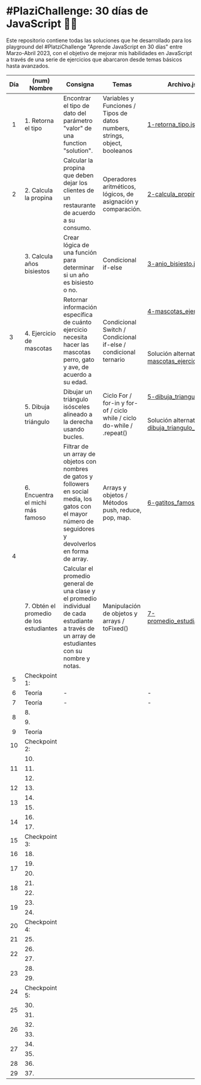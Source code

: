 # #PlaziChallenge: 30 días de JavaScript :woman_technologist:

Este repositorio contiene todas las soluciones que he desarrollado para los playground del #PlatziChallenge "Aprende JavaScript en 30 días" entre Marzo-Abril 2023, con el objetivo de mejorar mis habilidades en JavaScript a través de una serie de ejercicios que abarcaron desde temas básicos hasta avanzados.

<table>
    <thead>
        <tr>
            <th>Día</th>
            <th>(num) Nombre</th>
            <th>Consigna</th>
            <th>Temas</th>
            <th>Archivo.js</th>
        </tr>
    </thead>
    <tbody>
    <tr>
        <td align="center">1</td>
        <td>1. Retorna el tipo</td>
        <td>Encontrar el tipo de dato del parámetro "valor" de una function "solution".</td>
        <td>Variables y Funciones / Tipos de datos numbers, strings, object, booleanos</td>
        <td><a href="solutions/1-retorna_tipo.js" target="_blank">1-retorna_tipo.js</a></td>
    </tr>
    <tr>
        <td align="center">2</td>
        <td>2. Calcula la propina</td>
        <td>Calcular la propina que deben dejar los clientes de un restaurante de acuerdo a su consumo.</td>
        <td>Operadores aritméticos, lógicos, de asignación y comparación.</td>
        <td><a href="solutions/2-calcula_propina.js" target="_blank">2-calcula_propina.js</a></td>
    </tr>
    <tr>
    <td rowspan="5">3</td>
        <td>3. Calcula años bisiestos</td>
        <td>Crear lógica de una función para determinar si un año es bisiesto o no.</td>
        <td>Condicional if-else</td>
        <td><a href="solutions/3-anio_bisiesto.js" target="_blank">3-anio_bisiesto.js</a></td>
    </tr>
    <tr>
        <td rowspan="2">4. Ejercicio de mascotas</td>
        <td rowspan="2">Retornar información específica de cuánto ejercicio necesita hacer las mascotas perro, gato y ave, de acuerdo a su edad.</td>
        <td rowspan="2">Condicional Switch / Condicional if-else / condicional ternario</td>
        <td><a href="solutions/4-mascotas_ejercicio.js" target="_blank">4-mascotas_ejercicio.js</a></td>
    </tr>
    <tr>
        <td>Solución alternativa: <a href="solutions/4-mascotas_ejercicio_alt.js" target="_blank">4-mascotas_ejercicio_alt.js</td>
    </tr>
    <tr>
        <td rowspan="2">5. Dibuja un triángulo</td>
        <td rowspan="2">Dibujar un triángulo isósceles alineado a la derecha usando bucles.</td>
        <td rowspan="2">Ciclo For / for-in y for-of / ciclo while / ciclo do-while / .repeat()</td>
        <td><a href="solutions/5-dibuja_triangulo.js" target="_blank">5-dibuja_triangulo.js</a></td>
    </tr>
    <tr>
        <td>Solución alternativa: <a href="solutions/5-dibuja_triangulo_alt.js" target="_blank">5-dibuja_triangulo_alt.js</a></td>
    </tr>
    <tr>
    <tr>
        <td rowspan="2" align="center">4</td>
        <td>6. Encuentra el michi más famoso</td>
        <td>Filtrar de un array de objetos con nombres de gatos y followers en social media, los gatos con el mayor número de seguidores y devolverlos en forma de array.</td>
        <td>Arrays y objetos / Métodos push, reduce, pop, map.</td>
        <td><a href="solutions/6-gatitos_famosos.js" target="_blank">6-gatitos_famosos.js</a></td>
    </tr>
    <tr>
        <td>7. Obtén el promedio de los estudiantes</td>
        <td>Calcular el promedio general de una clase y el promedio individual de cada estudiante a través de un array de estudiantes con su nombre y notas.</td>
        <td>Manipulación de objetos y arrays / toFixed()</td>
        <td><a href="solutions/7-promedio_estudiantes.js" target="_blank">7-promedio_estudiantes.js</a></td>
    </tr>
    <tr>
        <td align="center">5</td>
        <td>Checkpoint 1:</td>
        <td></td>
        <td></td>
        <td></td>
    </tr>
    <tr>
        <td align="center">6</td>
        <td>Teoría</td>
        <td>-</td>
        <td></td>
        <td>-</td>
    </tr>
    <tr>
        <td align="center">7</td>
        <td>Teoría</td>
        <td>-</td>
        <td></td>
        <td>-</td>
    </tr>
    <tr>
        <td rowspan="2" align="center">8</td>
        <td>8.</td>
        <td></td>
        <td></td>
        <td></td>
    </tr>
    <tr>
        <td>9.</td>
        <td></td>
        <td></td>
        <td></td>
    </tr>
    <tr>
        <td align="center">9</td>
        <td>Teoría</td>
        <td></td>
        <td></td>
        <td></td>
    </tr>
    <tr>
        <td align="center">10</td>
        <td>Checkpoint 2: </td>
        <td></td>
        <td></td>
        <td></td>
    </tr>
    <tr>
        <td rowspan="3" align="center">11</td>
        <td>10.</td>
        <td></td>
        <td></td>
        <td></td>
    </tr>
    <tr>
        <td>11.</td>
        <td></td>
        <td></td>
        <td></td>
    </tr>
    <tr>
        <td>12.</td>
        <td></td>
        <td></td>
        <td></td>
    </tr>
    <tr>
        <td align="center">12</td>
        <td>13.</td>
        <td></td>
        <td></td>
        <td></td>
    </tr>
    <tr>
        <td rowspan="2" align="center">13</td>
        <td>14.</td>
        <td></td>
        <td></td>
        <td></td>
    </tr>
    <tr>
        <td>15.</td>
        <td></td>
        <td></td>
        <td></td>
    </tr>
    <tr>
        <td rowspan="2" align="center">14</td>
        <td>16.</td>
        <td></td>
        <td></td>
        <td></td>
    </tr>
    <tr>
        <td>17.</td>
        <td></td>
        <td></td>
        <td></td>
    </tr>
    <tr>
        <td align="center">15</td>
        <td>Checkpoint 3:</td>
        <td></td>
        <td></td>
        <td></td>
    </tr>
    <tr>
        <td align="center">16</td>
        <td>18.</td>
        <td></td>
        <td></td>
        <td></td>
    </tr>
    <tr>
        <td rowspan="2" align="center">17</td>
        <td>19.</td>
        <td></td>
        <td></td>
        <td></td>
    </tr>
    <tr>
        <td>20.</td>
        <td></td>
        <td></td>
        <td></td>
    </tr>
    <tr>
        <td rowspan="2" align="center">18</td>
        <td>21.</td>
        <td></td>
        <td></td>
        <td></td>
    </tr>
    <tr>
        <td>22.</td>
        <td></td>
        <td></td>
        <td></td>
    </tr>
    <tr>
        <td rowspan="2" align="center">19</td>
        <td>23.</td>
        <td></td>
        <td></td>
        <td></td>
    </tr>
    <tr>
        <td>24.</td>
        <td></td>
        <td></td>
        <td></td>
    </tr>
    <tr>
        <td align="center">20</td>
        <td>Checkpoint 4:</td>
        <td></td>
        <td></td>
        <td></td>
    </tr>
    <tr>
        <td align="center">21</td>
        <td>25.</td>
        <td></td>
        <td></td>
        <td></td>
    </tr>
    <tr>
        <td rowspan="2" align="center">22</td>
        <td>26.</td>
        <td></td>
        <td></td>
        <td></td>
    </tr>
    <tr>
        <td>27.</td>
        <td></td>
        <td></td>
        <td></td>
    </tr>
    <tr>
        <td rowspan="2" align="center">23</td>
        <td>28.</td>
        <td></td>
        <td></td>
        <td></td>
    </tr>
    <tr>
        <td>29.</td>
        <td></td>
        <td></td>
        <td></td>
    </tr>
    <tr>
        <td align="center">24</td>
        <td>Checkpoint 5: </td>
        <td></td>
        <td></td>
        <td></td>
    </tr>
    <tr>
        <td rowspan="2" align="center">25</td>
        <td>30.</td>
        <td></td>
        <td></td>
        <td></td>
    </tr>
    <tr>
        <td>31.</td>
        <td></td>
        <td></td>
        <td></td>
    </tr>
    <tr>
        <td rowspan="2" align="center">26</td>
        <td>32.</td>
        <td></td>
        <td></td>
        <td></td>
    </tr>
    <tr>
        <td>33.</td>
        <td></td>
        <td></td>
        <td></td>
    </tr>
    <tr>
        <td rowspan="2" align="center">27</td>
        <td>34.</td>
        <td></td>
        <td></td>
        <td></td>
    </tr>
    <tr>
        <td>35.</td>
        <td></td>
        <td></td>
        <td></td>
    </tr>
    <tr>
        <td align="center">28</td>
        <td>36.</td>
        <td></td>
        <td></td>
        <td></td>
    </tr>
    <tr>
        <td align="center">29</td>
        <td>37.</td>
        <td></td>
        <td></td>
        <td></td>
    </tr>
    </tbody>
</table>

